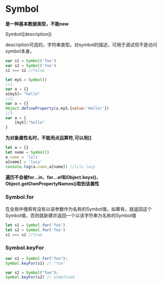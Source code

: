 # Symbol

**是一种基本数据类型，不能new**

Symbol([description])

description可选的，字符串类型。对symbol的描述，可用于调试但不是访问symbol本身。

```js
var s1 = Symbol('foo')
var s2 = Symbol('foo')
s1 === s2 //false
```

```js
let myS = Symbol()
//1.
var a = {}
a[myS]= "hello"
//2.
var a = {}
Object.defineProperty(a,myS,{value:'Hello!'})
//3.
var a = {
    [myS]:"hello"
}

```

**为对象属性名时，不能用点运算符,可以用[]**

```js
let a = {}
let name = Symbol()
a.name = 'lili'
a[name] = 'lucy'
console.log(a.name,a[name]) //lili lucy
```

**遍历不会被for...in、for...of和Object.keys()、Object.getOwnPropertyNames()取到该属性**

### Symbol.for

在全局中搜索有没有以该参数作为名称的Symbol值，如果有，就返回这个Symbol值，否则就新建并返回一个以该字符串为名称的Symbol值

```js
let s1 = Symbol.for('foo')
let s2 = Symbol.for('foo')
s1 === s2 //true
```

###  Symbol.keyFor

```js
var s1 = Symbol.for("foo");
Symbol.keyFor(s1) // "foo"

var s2 = Symbol("foo");
Symbol.keyFor(s2) // undefined 
```

